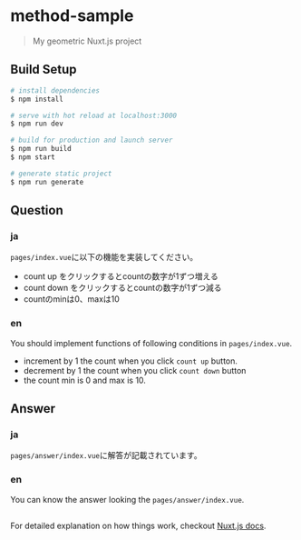 # method-sample

> My geometric Nuxt.js project

## Build Setup

``` bash
# install dependencies
$ npm install

# serve with hot reload at localhost:3000
$ npm run dev

# build for production and launch server
$ npm run build
$ npm start

# generate static project
$ npm run generate
```

## Question
### ja
`pages/index.vue`に以下の機能を実装してください。
- count up をクリックするとcountの数字が1ずつ増える
- count down をクリックするとcountの数字が1ずつ減る
- countのminは0、maxは10

### en
You should implement functions  of following conditions in `pages/index.vue`.

- increment by 1 the count when you click `count up` button.
- decrement by 1 the count when you click `count down` button
- the count min is 0 and max is 10.

## Answer
### ja
`pages/answer/index.vue`に解答が記載されています。

### en
You can know the answer looking the `pages/answer/index.vue`.

## 
For detailed explanation on how things work, checkout [Nuxt.js docs](https://nuxtjs.org).
